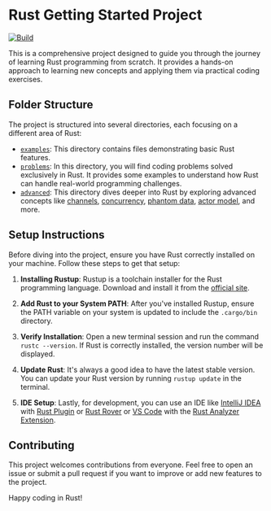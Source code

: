# Rust Getting Started Project

[![Build](https://github.com/rayyildiz/rust-getting-started/actions/workflows/build.yml/badge.svg)](https://github.com/rayyildiz/rust-getting-started/actions/workflows/build.yml)

This is a comprehensive project designed to guide you through the journey of learning Rust programming from scratch. It
provides a hands-on approach to learning new concepts and applying them via practical coding exercises.

## Folder Structure

The project is structured into several directories, each focusing on a different area of Rust:

- [`examples`](./examples): This directory contains files demonstrating basic Rust features.
- [`problems`](./problems): In this directory, you will find coding problems solved exclusively in Rust. It provides
  some examples to understand how Rust can handle real-world programming challenges.
- [`advanced`](./advanced): This directory dives deeper into Rust by exploring advanced concepts
  like [channels](https://doc.rust-lang.org/rust-by-example/std_misc/channels.html),
  [concurrency](https://doc.rust-lang.org/book/ch16-00-concurrency.html),
  [phantom data](https://doc.rust-lang.org/std/marker/struct.PhantomData.html),
  [actor model](https://github.com/actix/actix), and more.

## Setup Instructions

Before diving into the project, ensure you have Rust correctly installed on your machine. Follow these steps to get that
setup:

1. **Installing Rustup**: Rustup is a toolchain installer for the Rust programming language. Download and
   install it from the [official site](https://rustup.rs/).

2. **Add Rust to your System PATH**: After you've installed Rustup, ensure the PATH variable on your system is updated
   to include the `.cargo/bin` directory.

3. **Verify Installation**: Open a new terminal session and run the command `rustc --version`. If Rust is correctly
   installed, the version number will be displayed.

4. **Update Rust**: It's always a good idea to have the latest stable version. You can update your Rust version by
   running `rustup update` in the terminal.

5. **IDE Setup**: Lastly, for development, you can use an IDE
   like [IntelliJ IDEA](https://www.jetbrains.com/idea/download/) with [Rust Plugin](https://plugins.jetbrains.com/plugin/22407-rust) or
    [Rust Rover](https://www.jetbrains.com/rust)
   or [VS Code](https://code.visualstudio.com/download) with
   the [Rust Analyzer Extension](https://marketplace.visualstudio.com/items?itemName=rust-lang.rust-analyzer).

## Contributing

This project welcomes contributions from everyone. Feel free to open an issue or submit a pull request if you want to
improve or add new features to the project.

Happy coding in Rust! 